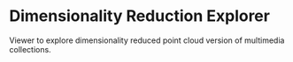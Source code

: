 # Dimensionality Reduction Explorer
Viewer to explore dimensionality reduced point cloud version of multimedia collections.
